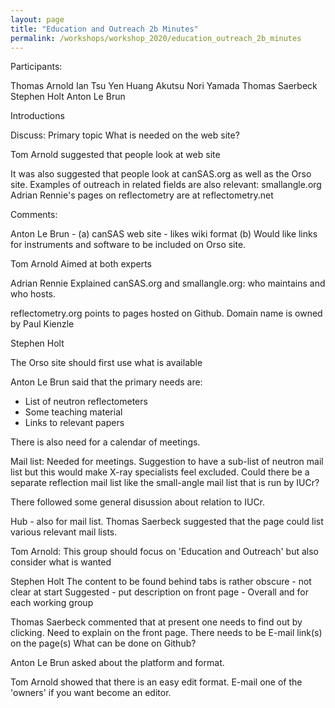 ```yaml
---
layout: page
title: "Education and Outreach 2b Minutes"
permalink: /workshops/workshop_2020/education_outreach_2b_minutes
---
```

Participants:

Thomas Arnold
Ian Tsu Yen Huang
Akutsu
Nori Yamada
Thomas Saerbeck
Stephen Holt
Anton Le Brun

Introductions

Discuss:  Primary topic        What is needed on the web site?

Tom Arnold suggested that people look at web site

It was also suggested that people look at canSAS.org as well as the Orso
site.  Examples of outreach in related fields are also relevant:
smallangle.org Adrian Rennie's pages on reflectometry are at
reflectometry.net

Comments:

Anton Le Brun - (a) canSAS web site - likes wiki format
(b) Would like links for instruments and software to be included on Orso
site.

Tom Arnold Aimed at both experts

Adrian Rennie
Explained canSAS.org and smallangle.org: who maintains and who hosts.


reflectometry.org points to pages hosted on Github.  Domain name is
owned by Paul Kienzle

Stephen Holt

The Orso site should first use what is available

Anton Le Brun said that the primary needs are:
* List of neutron reflectometers
* Some teaching material
* Links to relevant papers

There is also need for a calendar of meetings.

Mail list: Needed for meetings.  Suggestion to have a sub-list of
neutron mail list but this would make X-ray specialists feel excluded.
Could there be a separate reflection mail list like the small-angle mail
list that is run by IUCr?

There followed some general disussion about relation to IUCr.

Hub - also for mail list.  Thomas Saerbeck suggested that the page could
list various relevant mail lists.


Tom Arnold:  This group should focus on 'Education and Outreach' but
also consider what is wanted

Stephen Holt The content to be found behind tabs is rather obscure - not
clear at start
Suggested     - put description on front page
         - Overall and for each working group

Thomas Saerbeck commented that at present one needs to find out by
clicking. Need to explain on the front page.
There needs to be E-mail link(s) on the page(s)
What can be done on Github?

Anton Le Brun asked about the platform and format.

Tom Arnold showed that there is an easy edit format.  E-mail one of the
'owners' if you want become an editor.
